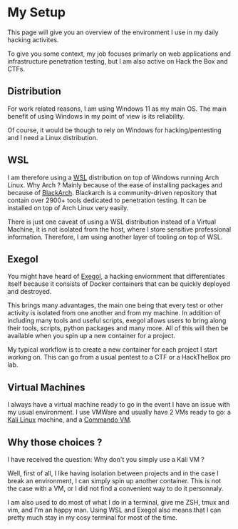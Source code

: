 # My Setup

This page will give you an overview of the environment I use in my daily hacking activites.

To give you some context, my job focuses primarly on web applications and infrastructure penetration testing, but I am also active on Hack the Box and CTFs.


## Distribution

For work related reasons, I am using Windows 11 as my main OS. The main benefit of using Windows in my point of view is its reliability.

Of course, it would be though to rely on Windows for hacking/pentesting and I need a Linux distribution.


## WSL

I am therefore using a [WSL](https://learn.microsoft.com/en-us/windows/wsl/about) distribution on top of Windows running Arch Linux. Why Arch ? Mainly because of the ease of installing packages and because of [BlackArch](https://blackarch.org/index.html). Blackarch is a community-driven repository that contain over 2900+ tools dedicated to penetration testing. It can be installed on top of Arch Linux very easily.

There is just one caveat of using a WSL distribution instead of a Virtual Machine, it is not isolated from the host, where I store sensitive professional information. Therefore, I am using another layer of tooling on top of WSL.


## Exegol

You might have heard of [Exegol](https://exegol.readthedocs.io/en/latest/), a hacking enviornment that differentiates itself because it consists of Docker containers that can be quickly deployed and destroyed.

This brings many advantages, the main one being that every test or other activity is isolated from one another and from my machine. In addition of including many tools and useful scripts, exegol allows users to bring along their tools, scripts, python packages and many more. All of this will then be available when you spin up a new container for a project.

My typical workflow is to create a new container for each project I start working on. This can go from a usual pentest to a CTF or a HackTheBox pro lab.


## Virtual Machines

I always have a virtual machine ready to go in the event I have an issue with my usual environment. I use VMWare and usually have 2 VMs ready to go: a [Kali Linux](https://www.kali.org/) machine, and a [Commando VM](https://github.com/mandiant/commando-vm).


## Why those choices ?

I have received the question: Why don't you simply use a Kali VM ?

Well, first of all, I like having isolation between projects and in the case I break an environment, I can simply spin up another container. This is not the case with a VM, or I did not find a convenient way to do it personnaly.

I am also used to do most of what I do in a terminal, give me ZSH, tmux and vim, and I'm an happy man. Using WSL and Exegol also means that I can pretty much stay in my cosy terminal for most of the time.
